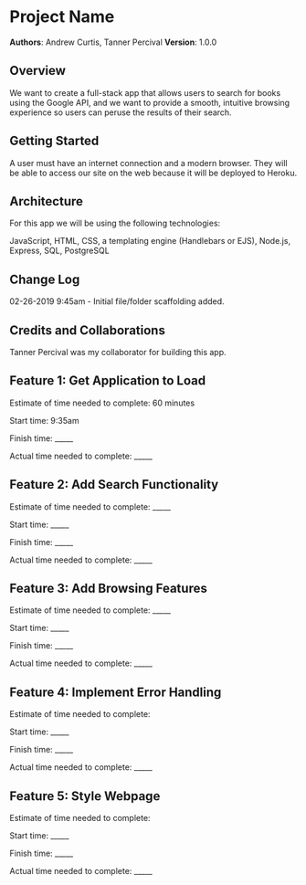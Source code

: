 # Project Name

**Authors**: Andrew Curtis, Tanner Percival
**Version**: 1.0.0

## Overview

We want to create a full-stack app that allows users to search for books using the Google API, and we want to provide a smooth, intuitive browsing experience so users can peruse the results of their search.

## Getting Started

A user must have an internet connection and a modern browser. They will be able to access our site on the web because it will be deployed to Heroku. 

## Architecture

For this app we will be using the following technologies:

JavaScript, HTML, CSS, a templating engine (Handlebars or EJS), Node.js, Express, SQL, PostgreSQL 

## Change Log

02-26-2019 9:45am - Initial file/folder scaffolding added.

## Credits and Collaborations
Tanner Percival was my collaborator for building this app.


## Feature 1: Get Application to Load

Estimate of time needed to complete: 60 minutes

Start time: 9:35am

Finish time: _____

Actual time needed to complete: _____

## Feature 2: Add Search Functionality

Estimate of time needed to complete: _____

Start time: _____

Finish time: _____

Actual time needed to complete: _____

## Feature 3: Add Browsing Features

Estimate of time needed to complete: _____

Start time: _____

Finish time: _____

Actual time needed to complete: _____

## Feature 4: Implement Error Handling

Estimate of time needed to complete: 

Start time: _____

Finish time: _____

Actual time needed to complete: _____

## Feature 5: Style Webpage

Estimate of time needed to complete: 

Start time: _____

Finish time: _____

Actual time needed to complete: _____
